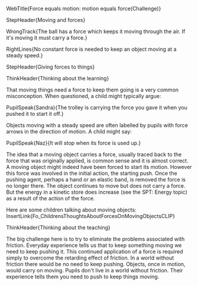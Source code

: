 WebTitle{Force equals motion: motion equals force(Challenge)}

StepHeader{Moving and forces}

WrongTrack{The ball has a force which keeps it moving through the air. If it's moving it must carry a force.}

RightLines{No constant force is needed to keep an object moving at a steady speed.}

StepHeader{Giving forces to things}

ThinkHeader{Thinking about the learning}

That moving things need a force to keep them going is a very common misconception. When questioned, a child might typically argue:

PupilSpeak{Sandra}{The trolley is carrying the force you gave it when you pushed it to start it off.}

Objects moving with a steady speed are often labelled by pupils with force arrows in the direction of motion. A child might say:

PupilSpeak{Naz}{It will stop when its force is used up.}

The idea that a moving object carries a force, usually traced back to the force that was originally applied, is common sense and it is almost correct. A moving object might indeed have been forced to start its motion. However this force was involved in the initial action, the starting push. Once the pushing agent, perhaps a hand or an elastic band, is removed the force is no longer there. The object continues to move but does not carry a force. But the energy in a kinetic store does increase (see the SPT: Energy topic) as a result of the action of the force.

Here are some children talking about moving objects:
InsertLink{Fo_ChildrensThoughtsAboutForcesOnMovingObjectsCLIP}

ThinkHeader{Thinking about the teaching}

The big challenge here is to try to eliminate the problems associated with friction. Everyday experience tells us that to keep something moving we need to keep pushing it. This continued application of a force is required simply to overcome the retarding effect of friction. In a world without friction there would be no need to keep pushing. Objects, once in motion, would carry on moving. Pupils don't live in a world without friction. Their experience tells them you need to push to keep things moving.

